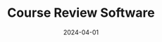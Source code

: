 ---
layout: project
title: Course Review Software
date: 2024-04-01
description: >-
    A course review application designed using JavaFX and SQLite. Created for CS3140: Software Development Essentials. 

github: https://github.com/cs-3140-fa23/hw6-hw6-sem9bd-ydt5vy-tl3uk/
---